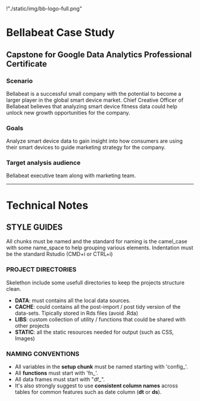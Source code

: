 !"./static/img/bb-logo-full.png"

# Bellabeat Case Study
## Capstone for Google Data Analytics Professional Certificate

### Scenario
Bellabeat is a successful small company with the potential to become a larger player in the global smart device market. 
Chief Creative Officer of Bellabeat believes that analyzing smart device fitness data could help unlock new growth opportunities for the company. 

### Goals 
Analyze smart device data to gain insight into how consumers are using their smart devices to guide marketing strategy for the company. 

### Target analysis audience
Bellabeat executive team along with marketing team.











***

# Technical Notes

## STYLE GUIDES
All chunks must be named and the standard for naming is the camel_case with some name_space to help grouping various elements.
Indentation must be the standard Rstudio (CMD+i or CTRL+i)


### PROJECT DIRECTORIES
Skelethon include some usefull directories to keep the projects structure clean.
- **DATA**: must contains all the local data sources.
- **CACHE**: could contains all the post-import / post tidy version of the data-sets. Tipically stored in Rds files (avoid .Rda)
- **LIBS**: custom collection of utility / functions that could be shared with other projects
- **STATIC**: all the static resources needed for output (such as CSS, Images)


### NAMING CONVENTIONS
- All variables in the **setup chunk** must be named starting with 'config_'.
- All **functions** must start with 'fn_'.
- All data frames must start with "df_". 
- It's also strongly suggest to use **consistent column names** across tables for common features such as date column (**dt** or **ds**).


